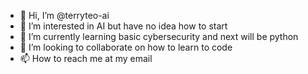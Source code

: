 - 👋 Hi, I’m @terryteo-ai
- 👀 I’m interested in AI but have no idea how to start
- 🌱 I’m currently learning basic cybersecurity and next will be python
- 💞️ I’m looking to collaborate on how to learn to code 
- 📫 How to reach me at my email

<!---
terryteo-ai/terryteo-ai is a ✨ special ✨ repository because its `README.md` (this file) appears on your GitHub profile.
You can click the Preview link to take a look at your changes.
--->
